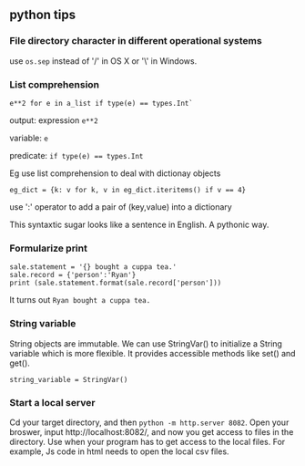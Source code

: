 ## python tips


### File directory character in different operational systems
use `os.sep` instead of '/' in OS X or '\\' in Windows.


### List comprehension

    e**2 for e in a_list if type(e) == types.Int`

output: expression `e**2`  

variable: `e`   

predicate: `if type(e) == types.Int`          

Eg
use list comprehension to deal with dictionay objects

    eg_dict = {k: v for k, v in eg_dict.iteritems() if v == 4}
use ':' operator to add a pair of (key,value) into a dictionary

This syntaxtic sugar looks like a sentence in English. A pythonic way.


### Formularize print

    sale.statement = '{} bought a cuppa tea.'   
    sale.record = {'person':'Ryan'}     
    print (sale.statement.format(sale.record['person']))    
  
It turns out `Ryan bought a cuppa tea.`   


### String variable
String objects are immutable. 
We can use StringVar() to initialize a String variable which is more flexible. It provides accessible methods like set() and get().

    string_variable = StringVar()
    
### Start a local server
Cd your target directory, and then `python -m http.server 8082`.
Open your broswer, input http://localhost:8082/, and now you get access to files in the directory.
Use when your program has to get access to the local files. For example, Js code in html needs to open the local csv files.
 

